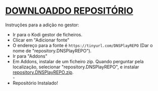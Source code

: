 # <a href="repository.DNSPlayREPO.zip">DOWNLOADDO REPOSITÓRIO</a>

Instruções para a adição no gestor:


<p align="left">
  <ul>
    <li>Ir para o Kodi gestor de ficheiros.</li>
    <li>Clicar em "Adicionar fonte"</li>
    <li>O endereço para a fonte é <code>https://tinyurl.com/DNSPlayREPO</code> (Dar o nome de "repository.DNSPlayREPO").</li>
    <li>Ir para "Addons"</li>
    <li>Em Addons, instalar de um ficheiro zip. Quando perguntar pela localização, selecionar "repository.DNSPlayREPO", e instalar <a href="repository.DNSPlayREPO.zip">repository.DNSPlayREPO.zip</a>.</li>
    -
    <li>Repositório Instalado!</li>
    
</ul>

                                      
                                       

</p>

